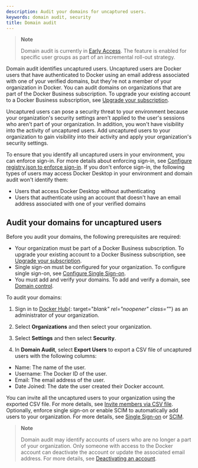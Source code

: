 ```yaml
---
description: Audit your domains for uncaptured users.
keywords: domain audit, security
title: Domain audit
---
```


> **Note**
>
> Domain audit is currently in [Early Access](../release-lifecycle.md/#early-access-ea).
> The feature is enabled for specific user groups as part of an incremental roll-out strategy.

Domain audit identifies uncaptured users. Uncaptured users are Docker users that have authenticated to Docker using an email address associated with one of your verified domains, but they're not a member of your organization in Docker. You can audit domains on organizations that are part of the Docker Business subscription. To upgrade your existing account to a Docker Business subscription, see [Upgrade your subscription](../subscription/upgrade.md).

Uncaptured users can pose a security threat to your environment because your organization's security settings aren't applied to the user's sessions who aren't part of your organization. In addition, you won't have visibility into the activity of uncaptured users. Add uncaptured users to your organization to gain visibility into their activity and apply your organization's security settings.

To ensure that you identify all uncaptured users in your environment, you can enforce sign-in. For more details about enforcing sign-in, see [Configure registry.json to enforce sign-in](../docker-hub/configure-sign-in.md). If you don't enforce sign-in, the following types of users may access Docker Desktop in your environment and domain audit won't identify them:
   * Users that access Docker Desktop without authenticating
   * Users that authenticate using an account that doesn't have an email address associated with one of your verified domains

## Audit your domains for uncaptured users

Before you audit your domains, the following prerequisites are required:
   * Your organization must be part of a Docker Business subscription. To upgrade your existing account to a Docker Business subscription, see [Upgrade your subscription](../subscription/upgrade.md).
   * Single sign-on must be configured for your organization. To configure single sign-on, see [Configure Single Sign-on](../single-sign-on/configure/index.md).
   * You must add and verify your domains. To add and verify a domain, see [Domain control](../single-sign-on/configure/index.md/#domain-control).

To audit your domains:

1. Sign in to [Docker Hub](https://hub.docker.com){: target="_blank" rel="noopener" class="_"} as an administrator of your organization.

2. Select **Organizations** and then select your organization.

3. Select **Settings** and then select **Security**.

4. In **Domain Audit**, select **Export Users** to export a CSV file of uncaptured users with the following columns:
  - Name: The name of the user.
  - Username: The Docker ID of the user.
  - Email: The email address of the user.
  - Date Joined: The date the user created their Docker account.

You can invite all the uncaptured users to your organization using the exported CSV file. For more details, see [Invite members via CSV file](../docker-hub/members.md/#invite-members-via-csv-file). Optionally, enforce single sign-on or enable SCIM to automatically add users to your organization. For more details, see [Single Sign-on](../single-sign-on/index.md) or [SCIM](../docker-hub/scim.md).

> **Note**
>
> Domain audit may identify accounts of users who are no longer a part of your organization. Only someone with access to the Docker account can deactivate the account or update the associated email address. For more details, see [Deactivating an account](../docker-hub/deactivate-account.md/).
